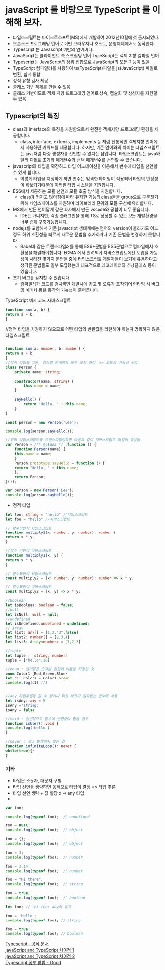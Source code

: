 # javaScript 를 바탕으로 TypeScript 를 이해해 보자.

* 타입스크립트는 마이크로소프트(MS)에서 개발하여 2012년10월에 첫 출시되었다.
* 오픈소스 프로그래밍 언어로 어떤 브라우저나 호스트, 운영체제에서도 동작한다.
* Typescript 는 Javascript 기반의 언어이다. 
* JavaScript는 클라이언트 측 스크립팅 언어 TypeScript는 객체 지향 컴파일 언어
* Typescript는 JavaScript의 상위 집합으로 JavaScript의 모든 기능이 있음
* TypeScript 컴파일러를 사용하여 ts(TypeScript)파일을 js(JavaScript) 파일로 변환, 쉽게 통합
* 정적 유형 검사 제공
* 클래스 기반 객체를 만들 수 있음
* 클래스 기반이므로 객체 지향 프로그래밍 언어로 상속, 캡슐화 및 생성자를 지원할 수 있음


## Typescript의 특징
* class와 interface의 특징을 지원함으로서 완전한 객체지향 프로그래밍 환경을 제공합니다.
  * class, interface, extends, implements 등 처럼 전통적인 객체지향 언어에서 사용하던 키워드를 제공합니다. 하지만, 기존 언어와의 차이는 타입스크립트는 java처럼 다중 생성자를 선언할 수 없다는 점입니다. 타입스크립트는 java와 달리 디폴트 초기화 매개변수와 선택 매개변수를 선언할 수 있습니다.
* javascript의 타입을 확장하고 타입 어노테이션을 이용해서 변수에 타입을 선언할 수 있게 합니다.
  * 이렇게 타입을 지정하게 되면 변수는 엄격한 타이핑이 적용되어 타입의 안정성이 확보되기떄문에 이러한 타입 시스템을 지원합니다.
* ES6에서 제공하는 모듈 선언과 모듈 호출 방식을 지원합니다.
  * class가 커지고 많아짐에 따라 유자한 기능의 class들을 group으로 구분짓기 위해 네임스페이스를 지원하며 라이브러리 단위의 모듈 구성에 유리합니다.
* MS에서 만든 언어답게 같은 회사에서 만든 vscode와 궁합이 너무 좋습니다.
  * IDE는 아니지만, 각종 플러그인을 통해 TS로 상상할 수 있는 모든 개발환경을 너무 쉽게 구축가능합니다.
* nodejs를 포함해서 기존 javascript 생태계에는 언어의 version이 올라가도 어느정도 하위 호환성을 빠르게 새로운 문법을 추가하거나 기존 문법을 변경하지 못합니다.
  * Babel과 같은 트랜스파일러를 통해 ES6+문법을 ES5문법으로 컴파일해서 호환성을 해결해야합니다. ECMA 에서 반려되어 자바스크립트에선 도입될 가능성이 사라진 몇가지 문법들 중에 타입스크립트 개발자들이 보기에 유용하다고 생각된 문법들도 일부 도입했는데 대표적으로 데코레이터와 추상클래스 등이 있습니다.
* 조기 버그를 감지할 수 있습니다.
  * 컴파일러가 코드를 검사하면 개발시에 경고 및 오류가 포착되어 런타임 시 버그 및 예기치 못한 동작의 가능성이 줄어듭니다.


TypeScript 예시 코드
자바스크립트
````javascript
function sum(a, b) {
return a + b;
}
````

//정적 타입을 지원하지 않으므로 어떤 타입의 반환값을 리턴해야 하는지 명확하지 않음
타입스크립트
```typescript 

function sum(a: number, b: number) {
return a + b;
}
//정적 타입을 지원, 컴파일 단계에서 오류 포착 장점  => 코드의 가독성 높임
class Person {
    private name: string;
    
    constructor(name: string) {
        this.name = name;
    }
    
    sayHello() {
        return "Hello, " + this.name;
    }
}

const person = new Person('Lee');

console.log(person.sayHello());
```

```javascript
//위의 타입스크립트를 트랜스파일링하면 다음과 같이 자바스크립트 파일이 생성됨
var Person = /** @class */ (function () {
    function Person(name) {
    this.name = name;
    }
    Person.prototype.sayHello = function () {
    return "Hello, " + this.name;
    };
    return Person;
}());

var person = new Person('Lee');
console.log(person.sayHello());
```


* 정적 타입
```typescript
let foo: string = "hello" //타입스크립트
let foo = "hello" //자바스크립트

// 함수선언식 타입스크립트
function multiply1(x: number, y: number): number {
return x * y;
}

//함수 선언식 자바스크립트
function multiply1(x, y) {
return x * y;
}

// 함수표현식 타입스크립트
const multiply2 = (x: number, y: number): number => x * y;

// 함수표현식 자바스크립트
const multiply2 = (x, y) => x * y;

//boolean
let isBoolean: boolean = false;
//null
let isNull: null = null;
//undefined
let isUndefined:undefined = undefined;
// array
let list: any[] = [1,2,"3",false]
let list2: number[] = [2,3,4]
let list3: Array<number> = [1,2,3]

//tuple
let tuple : [string, number]
tuple = ["hello",10]

//enum : 열거형은 숫자값 집합에 이름을 지정한 것
enum Color1 {Red,Green,Blue}
let c1: Color1 = Color1.Green
console.log(c1) //1


//any 타입추론을 할 수 없거나 타입 체크가 필요없는 변수에 사용
let isAny: any = 5
isAny ="string:
isAny = false

//void : 일반적으로 함수에 반환값이 없을 경우
function isUser():void {
console.log("hello")
}

//never : 결코 발생하지 않은 값
function infiniteLoop(): never {
while(true){}
}
```



### 기타
* 타입은 소문자, 대문자 구별
* 타입 선언을 생략하면 동적으로 타입이 결정 => 타입 추론
* 타입 선언 생략 + 값 할당 x => any 타입
* 
```typescript
var foo;

console.log(typeof foo);  // undefined

foo = null;
console.log(typeof foo);  // object

foo = {};
console.log(typeof foo);  // object

foo = 3;
console.log(typeof foo);  // number

foo = 3.14;
console.log(typeof foo);  // number

foo = "Hi there";
console.log(typeof foo);  // string

foo = true;
console.log(typeof foo);  // boolean
```

```typescript
let foo; // let foo: any와 동치

foo = 'Hello';
console.log(typeof foo); // string

foo = true;
console.log(typeof foo); // boolean
```




[Typescript - 공식 문서](https://www.typescriptlang.org/docs/handbook/utility-types.html)   
[javaScript and TypeScript 차이점 1](https://velog.io/@pluviabc1/%EC%9E%90%EB%B0%94%EC%8A%A4%ED%81%AC%EB%A6%BD%ED%8A%B8%EC%99%80-%ED%83%80%EC%9E%85%EC%8A%A4%ED%81%AC%EB%A6%BD%ED%8A%B8-%EC%B0%A8%EC%9D%B4%EC%A0%90)  
[javaScript and TypeScript 차이점 2](https://choseongho93.tistory.com/319)  
[Typescript 공부 방법 - Good](https://yozm.wishket.com/magazine/detail/1376/)  
